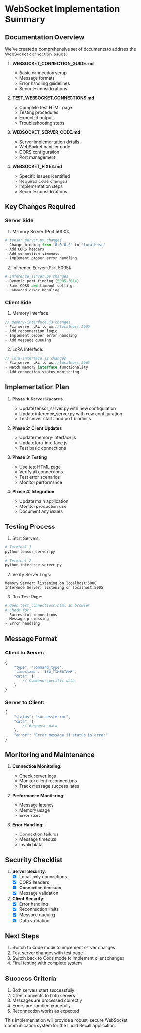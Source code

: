 # WebSocket Implementation Summary

## Documentation Overview

We've created a comprehensive set of documents to address the WebSocket connection issues:

1. **WEBSOCKET_CONNECTION_GUIDE.md**
   - Basic connection setup
   - Message formats
   - Error handling guidelines
   - Security considerations

2. **TEST_WEBSOCKET_CONNECTIONS.md**
   - Complete test HTML page
   - Testing procedures
   - Expected outputs
   - Troubleshooting steps

3. **WEBSOCKET_SERVER_CODE.md**
   - Server implementation details
   - WebSocket handler code
   - CORS configuration
   - Port management

4. **WEBSOCKET_FIXES.md**
   - Specific issues identified
   - Required code changes
   - Implementation steps
   - Security considerations

## Key Changes Required

### Server Side

1. Memory Server (Port 5000):
```python
# tensor_server.py changes
- Change binding from '0.0.0.0' to 'localhost'
- Add CORS headers
- Add connection timeouts
- Implement proper error handling
```

2. Inference Server (Port 5005):
```python
# inference_server.py changes
- Dynamic port finding (5005-5014)
- Same CORS and timeout settings
- Enhanced error handling
```

### Client Side

1. Memory Interface:
```javascript
// memory-interface.js changes
- Fix server URL to ws://localhost:5000
- Add reconnection logic
- Implement proper error handling
- Add message queuing
```

2. LoRA Interface:
```javascript
// lora-interface.js changes
- Fix server URL to ws://localhost:5005
- Match memory interface functionality
- Add connection status monitoring
```

## Implementation Plan

1. **Phase 1: Server Updates**
   - Update tensor_server.py with new configuration
   - Update inference_server.py with new configuration
   - Test server starts and port bindings

2. **Phase 2: Client Updates**
   - Update memory-interface.js
   - Update lora-interface.js
   - Test basic connections

3. **Phase 3: Testing**
   - Use test HTML page
   - Verify all connections
   - Test error scenarios
   - Monitor performance

4. **Phase 4: Integration**
   - Update main application
   - Monitor production use
   - Document any issues

## Testing Process

1. Start Servers:
```bash
# Terminal 1
python tensor_server.py

# Terminal 2
python inference_server.py
```

2. Verify Server Logs:
```
Memory Server: listening on localhost:5000
Inference Server: listening on localhost:5005
```

3. Run Test Page:
```bash
# Open test_connections.html in browser
# Check for:
- Successful connections
- Message processing
- Error handling
```

## Message Format

### Client to Server:
```javascript
{
    "type": "command_type",
    "timestamp": "ISO_TIMESTAMP",
    "data": {
        // Command-specific data
    }
}
```

### Server to Client:
```javascript
{
    "status": "success|error",
    "data": {
        // Response data
    },
    "error": "Error message if status is error"
}
```

## Monitoring and Maintenance

1. **Connection Monitoring**:
   - Check server logs
   - Monitor client reconnections
   - Track message success rates

2. **Performance Monitoring**:
   - Message latency
   - Memory usage
   - Error rates

3. **Error Handling**:
   - Connection failures
   - Message timeouts
   - Invalid data

## Security Checklist

1. **Server Security**:
   - [x] Local-only connections
   - [x] CORS headers
   - [x] Connection timeouts
   - [x] Message validation

2. **Client Security**:
   - [x] Error handling
   - [x] Reconnection limits
   - [x] Message queuing
   - [x] Data validation

## Next Steps

1. Switch to Code mode to implement server changes
2. Test server changes with test page
3. Switch back to Code mode to implement client changes
4. Final testing with complete system

## Success Criteria

1. Both servers start successfully
2. Client connects to both servers
3. Messages are processed correctly
4. Errors are handled gracefully
5. Reconnection works as expected

This implementation will provide a robust, secure WebSocket communication system for the Lucid Recall application.